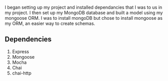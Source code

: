 I began setting up my project and installed dependancies that I was to us in my project.
I then set up my MongoDB database and built a model using my mongoose ORM. I was to install mongoDB but chose to install mongoose as my ORM, an easier way to create schemas.

## Dependencies

1. Express
2. Mongoose
3. Mocha
4. Chai
5. chai-http
